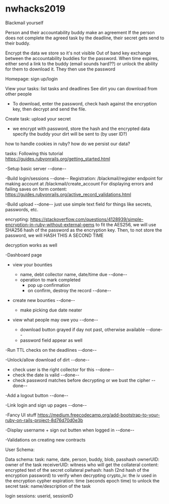 # nwhacks2019

Blackmail yourself

Person and their accountability buddy make an agreement
If the person does not complete the agreed task by the deadline, their secret
gets send to their buddy.

Encrypt the data we store so it's not visible
Out of band key exchange between the accountability buddies for the password.
When time expires, either send a link to the buddy (email sounds hard??) or
unlock the ability for them to download it. They then use the password

Homepage: sign up/login

View your tasks:
list tasks and deadlines
See dirt you can download from other people
- To download, enter the password, check hash against the encryption key, then decrypt and send the file.

Create task:
upload your secret
- we encrypt with password, store the hash and the encrypted data
specify the buddy your dirt will be sent to (by user ID?)

how to handle cookies in ruby?
how do we persist our data?


tasks:
Following this tutorial
https://guides.rubyonrails.org/getting_started.html

-Setup basic server --done--

-Build login/sessions --done--
Registration: /blackmail/register
   endpoint for making account at /blackmail/create_account
For displaying errors and failing saves on form content:
https://guides.rubyonrails.org/active_record_validations.html

-Build upload --done--
  just use simple text field for things like secrets, passwords, etc.

  encrypting:
  https://stackoverflow.com/questions/4128939/simple-encryption-in-ruby-without-external-gems
  to fit the AES256, we will use SHA256 hash of the password as the encryption key.
  Then, to not store the password, we will HASH THIS A SECOND TIME

  decryption works as well

-Dashboard page
  - view your bounties
    - name, debt collector name, date/time due --done--
    - operation to mark completed
      - pop up confirmation
      - on confirm, destroy the record --done--

  - create new bounties --done--
    - make picking due date neater

  - view what people may owe you --done--
    - download button grayed if day not past, otherwise available --done--
    - password field appear as well

-Run TTL checks on the deadlines --done--


-Unlock/allow download of dirt --done--
  - check user is the right collector for this --done--
  - check the date is valid --done--
  - check password matches before decrypting or we bust the cipher --done--

-Add a logout button --done--

-Link login and sign up pages --done--

-Fancy UI stuff
https://medium.freecodecamp.org/add-bootstrap-to-your-ruby-on-rails-project-8d76d70d0e3b

-Display username + sign out butten when logged in --done--

-Validations on creating new contracts

User Schema:


Data schema:
task:
 name, date, person, buddy, blob, passhash
 ownerUID: owner of the task
 receiverUID: witness who will get the collateral
 content: encrypted text of the secret collateral
 pwhash: hash (2nd hash of the encryption password) to verify when decrypting
 crypto_iv: the iv used in the encryption cypher
 expiration: time (seconds epoch time) to unlock the secret
 task: name/description of the task

login sessions:
 userid, sessionID
